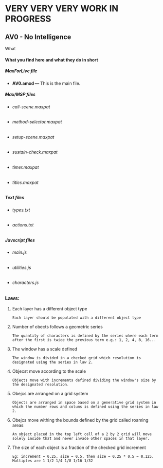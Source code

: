 # VERY VERY VERY WORK IN PROGRESS

## AV0 - No Intelligence

What

#### What you find here and what they do in short

##### MaxForLive file

* __AV0.amxd —__ This is the main file.

##### Max/MSP files

* ###### call-scene.maxpat
* ###### method-selector.maxpat
* ###### setup-scene.maxpat
* ###### sustain-check.maxpat
* ###### timer.maxpat
* ###### titles.maxpat

##### Text files

* ###### types.txt
* ###### actions.txt

##### Javscript files

* ###### main.js
* ###### utilities.js
* ###### characters.js



### Laws:

1. Each layer has a different object type

    `Each layer should be populated with a different object type`

2. Number of obects follows a geometric series

    `The quantity of characters is defined by the series where each term after the first is twice the previous term e.g.: 1, 2, 4, 8, 16...`

3. The window has a scale defined

	`The window is divided in a checked grid which resolution is designated using the series in law 2.`

4. Objecst move according to the scale

	`Objects move with increments defined dividing the window's size by the designated resolution.`

5. Obejcs are arranged on a grid system 

	`Objects are arranged in space based on a generative grid system in which the number rows and colums is defined using the series in law 2.`

6. Obejcs move withing the bounds defined by the grid called roaming areas

	`An object placed in the top left cell of a 2 by 2 grid will move solely inside that and never invade other spaces in that layer.`

7. The size of each object is a fraction of the checked grid increment

	`Eg: increment = 0.25, size = 0.5, then size = 0.25 * 0.5 = 0.125. Multiples are 1 1/2 1/4 1/8 1/16 1/32`